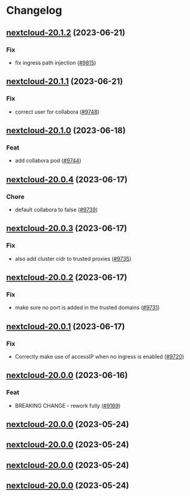 # Changelog



## [nextcloud-20.1.2](https://github.com/truecharts/charts/compare/nextcloud-20.1.1...nextcloud-20.1.2) (2023-06-21)

### Fix

- fix ingress path injection ([#9815](https://github.com/truecharts/charts/issues/9815))
  
  


## [nextcloud-20.1.1](https://github.com/truecharts/charts/compare/nextcloud-20.1.0...nextcloud-20.1.1) (2023-06-21)

### Fix

- correct user for collabora ([#9748](https://github.com/truecharts/charts/issues/9748))
  
  


## [nextcloud-20.1.0](https://github.com/truecharts/charts/compare/nextcloud-20.0.4...nextcloud-20.1.0) (2023-06-18)

### Feat

- add collabora pod ([#9744](https://github.com/truecharts/charts/issues/9744))
  
  


## [nextcloud-20.0.4](https://github.com/truecharts/charts/compare/nextcloud-20.0.3...nextcloud-20.0.4) (2023-06-17)

### Chore

- default collabora to false ([#9739](https://github.com/truecharts/charts/issues/9739))
  
  


## [nextcloud-20.0.3](https://github.com/truecharts/charts/compare/nextcloud-20.0.2...nextcloud-20.0.3) (2023-06-17)

### Fix

- also add cluster cidr to trusted proxies ([#9735](https://github.com/truecharts/charts/issues/9735))
  
  


## [nextcloud-20.0.2](https://github.com/truecharts/charts/compare/nextcloud-20.0.1...nextcloud-20.0.2) (2023-06-17)

### Fix

- make sure no port is added in the trusted domains ([#9731](https://github.com/truecharts/charts/issues/9731))
  
  


## [nextcloud-20.0.1](https://github.com/truecharts/charts/compare/nextcloud-20.0.0...nextcloud-20.0.1) (2023-06-17)

### Fix

- Correctly make use of accessIP when no ingress is enabled ([#9720](https://github.com/truecharts/charts/issues/9720))
  
  


## [nextcloud-20.0.0](https://github.com/truecharts/charts/compare/nextcloud-19.0.52...nextcloud-20.0.0) (2023-06-16)

### Feat

- BREAKING CHANGE - rework fully ([#9169](https://github.com/truecharts/charts/issues/9169))
  
  


## [nextcloud-20.0.0](https://github.com/truecharts/charts/compare/nextcloud-19.0.52...nextcloud-20.0.0) (2023-05-24)




## [nextcloud-20.0.0](https://github.com/truecharts/charts/compare/nextcloud-19.0.52...nextcloud-20.0.0) (2023-05-24)




## [nextcloud-20.0.0](https://github.com/truecharts/charts/compare/nextcloud-19.0.52...nextcloud-20.0.0) (2023-05-24)




## [nextcloud-20.0.0](https://github.com/truecharts/charts/compare/nextcloud-19.0.52...nextcloud-20.0.0) (2023-05-24)

